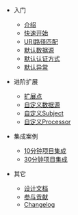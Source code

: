 - 入门  
  - [介绍](README.md "introduce")
  - [快速开始](quickstart.md "quick start greatest")  
  - [URI路径匹配](path-match.md)  
  - [默认数据源](default-datasource.md)  
  - [默认认证方式](default-auth.md)
  - [默认异常](default-exception.md)  
  
- 进阶扩展
  - [扩展点](extend-point.md)
  - [自定义数据源](custom-datasource.md)
  - [自定义Subject](custom-subject.md)
  - [自定义Processor](custom-processor.md)

- 集成案例
  - [10分钟项目集成](sample-bootstrap.md)
  - [30分钟项目集成](sample-tom.md)

- 其它
  - [设计文档](design.md)
  - [参与贡献](contributing.md)
  - [Changelog](https://github.com/tomsun28/sureness/releases ':ignore')
